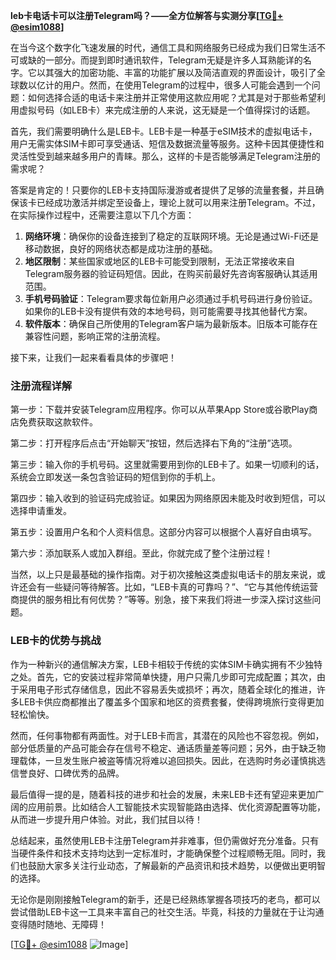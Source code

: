 **leb卡电话卡可以注册Telegram吗？——全方位解答与实测分享[[TG💪+ @esim1088](https://t.me/s/esim1088)]**

在当今这个数字化飞速发展的时代，通信工具和网络服务已经成为我们日常生活不可或缺的一部分。而提到即时通讯软件，Telegram无疑是许多人耳熟能详的名字。它以其强大的加密功能、丰富的功能扩展以及简洁直观的界面设计，吸引了全球数以亿计的用户。然而，在使用Telegram的过程中，很多人可能会遇到一个问题：如何选择合适的电话卡来注册并正常使用这款应用呢？尤其是对于那些希望利用虚拟号码（如LEB卡）来完成注册的人来说，这无疑是一个值得探讨的话题。

首先，我们需要明确什么是LEB卡。LEB卡是一种基于eSIM技术的虚拟电话卡，用户无需实体SIM卡即可享受通话、短信及数据流量等服务。这种卡因其便捷性和灵活性受到越来越多用户的青睐。那么，这样的卡是否能够满足Telegram注册的需求呢？

答案是肯定的！只要你的LEB卡支持国际漫游或者提供了足够的流量套餐，并且确保该卡已经成功激活并绑定至设备上，理论上就可以用来注册Telegram。不过，在实际操作过程中，还需要注意以下几个方面：

1. **网络环境**：确保你的设备连接到了稳定的互联网环境。无论是通过Wi-Fi还是移动数据，良好的网络状态都是成功注册的基础。
2. **地区限制**：某些国家或地区的LEB卡可能受到限制，无法正常接收来自Telegram服务器的验证码短信。因此，在购买前最好先咨询客服确认其适用范围。
3. **手机号码验证**：Telegram要求每位新用户必须通过手机号码进行身份验证。如果你的LEB卡没有提供有效的本地号码，则可能需要寻找其他替代方案。
4. **软件版本**：确保自己所使用的Telegram客户端为最新版本。旧版本可能存在兼容性问题，影响正常的注册流程。

接下来，让我们一起来看看具体的步骤吧！

### 注册流程详解

第一步：下载并安装Telegram应用程序。你可以从苹果App Store或谷歌Play商店免费获取这款软件。

第二步：打开程序后点击“开始聊天”按钮，然后选择右下角的“注册”选项。

第三步：输入你的手机号码。这里就需要用到你的LEB卡了。如果一切顺利的话，系统会立即发送一条包含验证码的短信到你的手机上。

第四步：输入收到的验证码完成验证。如果因为网络原因未能及时收到短信，可以选择申请重发。

第五步：设置用户名和个人资料信息。这部分内容可以根据个人喜好自由填写。

第六步：添加联系人或加入群组。至此，你就完成了整个注册过程！

当然，以上只是最基础的操作指南。对于初次接触这类虚拟电话卡的朋友来说，或许还会有一些疑问等待解答。比如，“LEB卡真的可靠吗？”、“它与其他传统运营商提供的服务相比有何优势？”等等。别急，接下来我们将进一步深入探讨这些问题。

### LEB卡的优势与挑战

作为一种新兴的通信解决方案，LEB卡相较于传统的实体SIM卡确实拥有不少独特之处。首先，它的安装过程非常简单快捷，用户只需几步即可完成配置；其次，由于采用电子形式存储信息，因此不容易丢失或损坏；再次，随着全球化的推进，许多LEB卡供应商都推出了覆盖多个国家和地区的资费套餐，使得跨境旅行变得更加轻松愉快。

然而，任何事物都有两面性。对于LEB卡而言，其潜在的风险也不容忽视。例如，部分低质量的产品可能会存在信号不稳定、通话质量差等问题；另外，由于缺乏物理载体，一旦发生账户被盗等情况将难以追回损失。因此，在选购时务必谨慎挑选信誉良好、口碑优秀的品牌。

最后值得一提的是，随着科技的进步和社会的发展，未来LEB卡还有望迎来更加广阔的应用前景。比如结合人工智能技术实现智能路由选择、优化资源配置等功能，从而进一步提升用户体验。对此，我们拭目以待！

总结起来，虽然使用LEB卡注册Telegram并非难事，但仍需做好充分准备。只有当硬件条件和技术支持均达到一定标准时，才能确保整个过程顺畅无阻。同时，我们也鼓励大家多关注行业动态，了解最新的产品资讯和技术趋势，以便做出更明智的选择。

无论你是刚刚接触Telegram的新手，还是已经熟练掌握各项技巧的老鸟，都可以尝试借助LEB卡这一工具来丰富自己的社交生活。毕竟，科技的力量就在于让沟通变得随时随地、无障碍！

[[TG💪+ @esim1088](https://t.me/s/esim1088) ![Image](https://i.postimg.cc/4NQfJmqS/Snipaste-2025-05-13-00-14-12.png)]